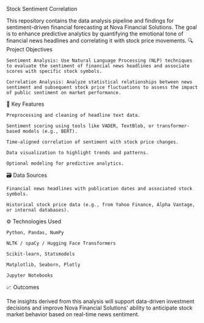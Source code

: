 Stock Sentiment Correlation

This repository contains the data analysis pipeline and findings for sentiment-driven financial forecasting at Nova Financial Solutions. The goal is to enhance predictive analytics by quantifying the emotional tone of financial news headlines and correlating it with stock price movements.
🔍 Project Objectives

    Sentiment Analysis: Use Natural Language Processing (NLP) techniques to evaluate the sentiment of financial news headlines and associate scores with specific stock symbols.

    Correlation Analysis: Analyze statistical relationships between news sentiment and subsequent stock price fluctuations to assess the impact of public sentiment on market performance.

🧠 Key Features

    Preprocessing and cleaning of headline text data.

    Sentiment scoring using tools like VADER, TextBlob, or transformer-based models (e.g., BERT).

    Time-aligned correlation of sentiment with stock price changes.

    Data visualization to highlight trends and patterns.

    Optional modeling for predictive analytics.

🗃️ Data Sources

    Financial news headlines with publication dates and associated stock symbols.

    Historical stock price data (e.g., from Yahoo Finance, Alpha Vantage, or internal databases).

⚙️ Technologies Used

    Python, Pandas, NumPy

    NLTK / spaCy / Hugging Face Transformers

    Scikit-learn, Statsmodels

    Matplotlib, Seaborn, Plotly

    Jupyter Notebooks

📈 Outcomes

The insights derived from this analysis will support data-driven investment decisions and improve Nova Financial Solutions' ability to anticipate stock market behavior based on real-time news sentiment.

